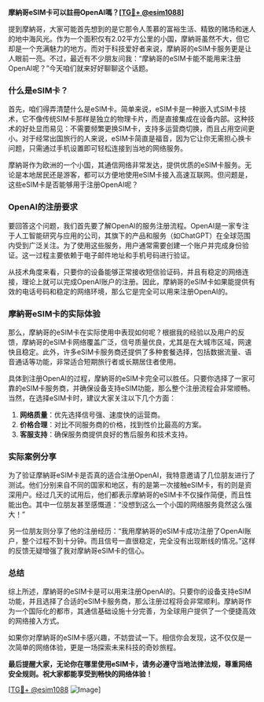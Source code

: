 **摩納哥eSIM卡可以註冊OpenAI嗎？[[TG💪+ @esim1088](https://t.me/s/esim1088)]**

提到摩納哥，大家可能首先想到的是它那令人羡慕的富裕生活、精致的赌场和迷人的地中海风光。作为一个面积仅有2.02平方公里的小国，摩納哥虽然不大，但它却是一个充满魅力的地方。而对于科技爱好者来说，摩納哥的eSIM卡服务更是让人眼前一亮。不过，最近有不少朋友问我：“摩納哥的eSIM卡能不能用来注册OpenAI呢？”今天咱们就来好好聊聊这个话题。

### 什么是eSIM卡？

首先，咱们得弄清楚什么是eSIM卡。简单来说，eSIM卡是一种嵌入式SIM卡技术，它不像传统SIM卡那样是独立的物理卡片，而是直接集成在设备内部。这种技术的好处显而易见：不需要频繁更换SIM卡，支持多运营商切换，而且占用空间更小。对于经常出国旅行的人来说，eSIM卡简直是福音，因为它让你无需担心换卡问题，只需通过手机设置即可轻松连接到当地的网络服务。

摩納哥作为欧洲的一个小国，其通信网络非常发达，提供优质的eSIM卡服务。无论是本地居民还是游客，都可以方便地使用eSIM卡接入高速互联网。但问题是，这些eSIM卡是否能够用于注册OpenAI呢？

### OpenAI的注册要求

要回答这个问题，我们首先要了解OpenAI的服务注册流程。OpenAI是一家专注于人工智能研究与应用的公司，其旗下的产品和服务（如ChatGPT）在全球范围内受到广泛关注。为了使用这些服务，用户通常需要创建一个账户并完成身份验证。这一过程主要依赖于电子邮件地址和手机号码进行验证。

从技术角度来看，只要你的设备能够正常接收短信验证码，并且有稳定的网络连接，理论上就可以完成OpenAI账户的注册。因此，摩納哥的eSIM卡如果能提供有效的电话号码和稳定的网络环境，那么它是完全可以用来注册OpenAI的。

### 摩納哥eSIM卡的实际体验

那么，摩納哥的eSIM卡在实际使用中表现如何呢？根据我的经验以及用户的反馈，摩納哥的eSIM卡网络覆盖广泛，信号质量优良，尤其是在大城市区域，网速快且稳定。此外，许多eSIM卡服务商还提供了多种套餐选择，包括数据流量、语音通话等功能，非常适合短期旅行者或长期居住者使用。

具体到注册OpenAI的过程，摩納哥的eSIM卡完全可以胜任。只要你选择了一家可靠的eSIM卡服务商，并确保设备支持eSIM功能，那么整个注册流程会非常顺畅。当然，在选择eSIM卡时，建议大家关注以下几个方面：

1. **网络质量**：优先选择信号强、速度快的运营商。
2. **价格合理**：对比不同服务商的价格，找到性价比最高的方案。
3. **客服支持**：确保服务商提供良好的售后服务和技术支持。

### 实际案例分享

为了验证摩納哥eSIM卡是否真的适合注册OpenAI，我特意邀请了几位朋友进行了测试。他们分别来自不同的国家和地区，有的是第一次接触eSIM卡，有的则是资深用户。经过几天的试用后，他们都表示摩納哥的eSIM卡不仅操作简便，而且性能出色。其中一位朋友甚至感慨道：“没想到这么一个小国的网络服务竟然这么强大！”

另一位朋友则分享了他的注册经历：“我用摩納哥的eSIM卡成功注册了OpenAI账户，整个过程不到十分钟。而且信号一直很稳定，完全没有出现断线的情况。”这样的反馈无疑增强了我对摩納哥eSIM卡的信心。

### 总结

综上所述，摩納哥的eSIM卡是可以用来注册OpenAI的。只要你的设备支持eSIM功能，并且选择了合适的eSIM卡服务商，那么注册过程将会非常顺利。摩納哥作为一个国际化的都市，其通信基础设施十分完善，为全球用户提供了一个便捷高效的网络接入方式。

如果你对摩納哥的eSIM卡感兴趣，不妨尝试一下。相信你会发现，这不仅仅是一次简单的网络体验，更是一场探索未来科技的奇妙旅程。

**最后提醒大家，无论你在哪里使用eSIM卡，请务必遵守当地法律法规，尊重网络安全规则。祝大家都能享受到畅快的网络体验！**

[[TG💪+ @esim1088](https://t.me/s/esim1088) ![Image](https://i.postimg.cc/4NQfJmqS/Snipaste-2025-05-13-00-14-12.png)]